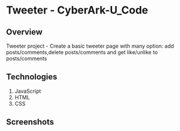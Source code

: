 # Tweeter - CyberArk-U_Code

## Overview

Tweeter project - Create a basic tweeter page with many option: add posts/comments,delete posts/comments and get like/unlike to posts/comments

## Technologies

1. JavaScript
2. HTML
3. CSS

## Screenshots
